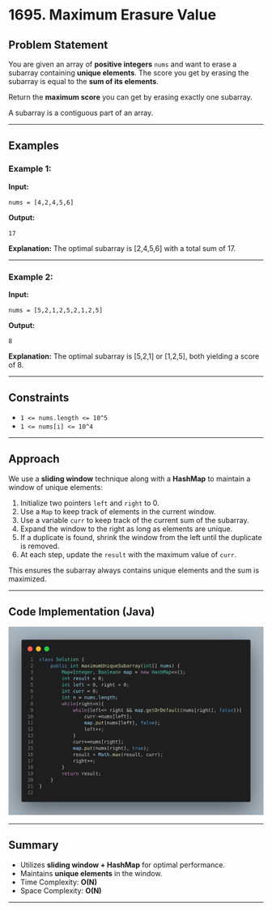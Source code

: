 
# 1695. Maximum Erasure Value

## Problem Statement

You are given an array of **positive integers** `nums` and want to erase a subarray containing **unique elements**. The score you get by erasing the subarray is equal to the **sum of its elements**.

Return the **maximum score** you can get by erasing exactly one subarray.

A subarray is a contiguous part of an array.

---

## Examples

### Example 1:

**Input:**

```
nums = [4,2,4,5,6]
```

**Output:**

```
17
```

**Explanation:** The optimal subarray is \[2,4,5,6] with a total sum of 17.

---

### Example 2:

**Input:**

```
nums = [5,2,1,2,5,2,1,2,5]
```

**Output:**

```
8
```

**Explanation:** The optimal subarray is \[5,2,1] or \[1,2,5], both yielding a score of 8.

---

## Constraints

* `1 <= nums.length <= 10^5`
* `1 <= nums[i] <= 10^4`

---

## Approach

We use a **sliding window** technique along with a **HashMap** to maintain a window of unique elements:

1. Initialize two pointers `left` and `right` to 0.
2. Use a `Map` to keep track of elements in the current window.
3. Use a variable `curr` to keep track of the current sum of the subarray.
4. Expand the window to the right as long as elements are unique.
5. If a duplicate is found, shrink the window from the left until the duplicate is removed.
6. At each step, update the `result` with the maximum value of `curr`.

This ensures the subarray always contains unique elements and the sum is maximized.

---

## Code Implementation (Java)

![image](image.png)

---

## Summary

* Utilizes **sliding window + HashMap** for optimal performance.
* Maintains **unique elements** in the window.
* Time Complexity: **O(N)**
* Space Complexity: **O(N)**

---
